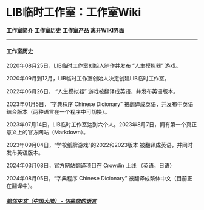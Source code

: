 # LIB临时工作室：工作室Wiki 
 
**[工作室简介](wiki-index)** **工作室历史** **[工作室产品](product)** **[离开WIKI界面](https://libps.github.io/zh/About_us)**

------------

#### 工作室历史
2020年08月25日，LIB临时工作室创始人制作并发布 “人生模拟器” 游戏。

2020年09月到12月，LIB临时工作室创始人决定创建LIB临时工作室。

2022年06月26日， “人生模拟器” 游戏被翻译成英语，并发布英语版本。

2023年01月5日，“字典程序 Chinese Dicionary” 被翻译成英语，并发布中英语结合版本（两种语言在一个程序中可切换）。

2023年07月14日，LIB临时工作室达到六个人。2023年8月7日，拥有第一个真正意义上的官方网站（Markdown）。

2023年09月04日，“学校纸牌游戏”的2022和2023版本 被翻译成英语，并同时发布英语版本。

2024年03月08日，官方网站翻译项目在 Crowdin 上线 （英语，日语）

2024年08月05日，“字典程序 Chinese Dicionary” 被翻译成繁体中文（目前正在翻译中）。

##### [简体中文（中国大陆） - 切换您的语言](https://libps.github.io/index)
